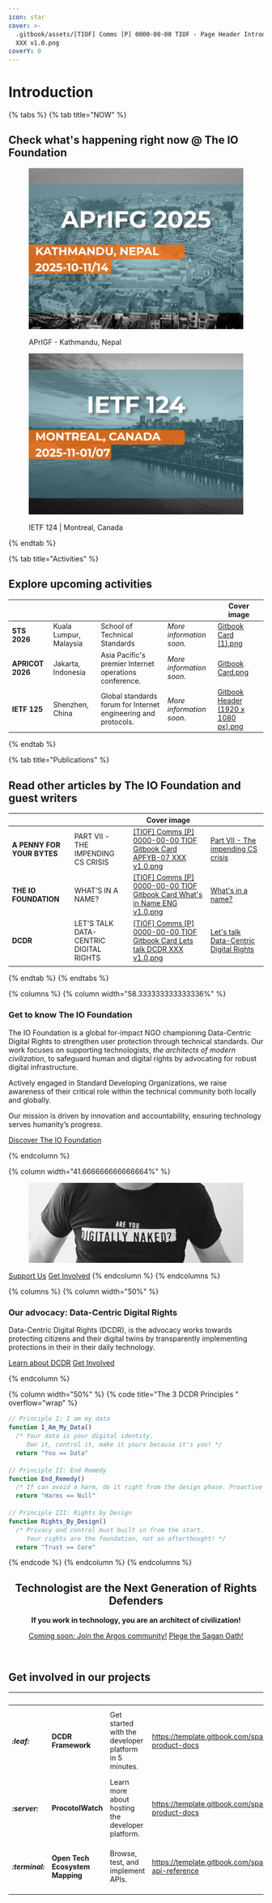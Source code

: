 ```yaml
---
icon: star
cover: >-
  .gitbook/assets/[TIOF] Comms [P] 0000-00-00 TIOF - Page Header Introduction
  XXX v1.0.png
coverY: 0
---
```


# Introduction

{% tabs %}
{% tab title="NOW" %}
## Check what's happening right now @ The IO Foundation

<div><figure><img src=".gitbook/assets/APrIFG 2025.png" alt=""><figcaption><p>APrIGF - Kathmandu, Nepal</p></figcaption></figure> <figure><img src=".gitbook/assets/APrIFG 2025 (1).png" alt=""><figcaption><p>IETF 124 | Montreal, Canada</p></figcaption></figure></div>
{% endtab %}

{% tab title="Activities" %}
## Explore upcoming activities

<table data-view="cards"><thead><tr><th></th><th></th><th></th><th></th><th data-hidden data-card-cover data-type="image">Cover image</th></tr></thead><tbody><tr><td><strong>STS 2026</strong></td><td>Kuala Lumpur, Malaysia</td><td>School of Technical Standards<br></td><td><em>More information soon.</em></td><td><a href=".gitbook/assets/Gitbook Card (1).png">Gitbook Card (1).png</a></td></tr><tr><td><strong>APRICOT 2026</strong></td><td>Jakarta, Indonesia</td><td>Asia Pacific's premier Internet operations conference.</td><td><em>More information soon.</em></td><td><a href=".gitbook/assets/Gitbook Card.png">Gitbook Card.png</a></td></tr><tr><td><strong>IETF 125</strong></td><td>Shenzhen, China</td><td>Global standards forum for Internet engineering and protocols.</td><td><em>More information soon.</em></td><td><a href=".gitbook/assets/Gitbook Header (1920 x 1080 px).png">Gitbook Header (1920 x 1080 px).png</a></td></tr></tbody></table>
{% endtab %}

{% tab title="Publications" %}
## Read other articles by The IO Foundation and guest writers

<table data-view="cards"><thead><tr><th></th><th></th><th data-hidden data-card-cover data-type="image">Cover image</th><th data-hidden data-card-target data-type="content-ref"></th></tr></thead><tbody><tr><td><strong>A PENNY FOR YOUR BYTES</strong></td><td>PART VII -<br>THE IMPENDING CS CRISIS</td><td><a href=".gitbook/assets/[TIOF] Comms [P] 0000-00-00 TIOF Gitbook Card APFYB-07 XXX v1.0.png">[TIOF] Comms [P] 0000-00-00 TIOF Gitbook Card APFYB-07 XXX v1.0.png</a></td><td><a href="https://app.gitbook.com/s/AEPxsorb0vygAAlwZz3R/topics/a-penny-for-your-bytes/part-vii-the-impending-cs-crisis">Part VII - The impending CS crisis</a></td></tr><tr><td><strong>THE IO FOUNDATION</strong></td><td>WHAT'S IN A NAME?<br></td><td><a href=".gitbook/assets/[TIOF] Comms [P] 0000-00-00 TIOF Gitbook Card What&#x27;s in Name ENG v1.0.png">[TIOF] Comms [P] 0000-00-00 TIOF Gitbook Card What's in Name ENG v1.0.png</a></td><td><a href="https://app.gitbook.com/s/AEPxsorb0vygAAlwZz3R/topics/the-io-foundation/whats-in-a-name">What's in a name?</a></td></tr><tr><td><strong>DCDR</strong></td><td>LET'S TALK<br>DATA-CENTRIC DIGITAL RIGHTS<br></td><td><a href=".gitbook/assets/[TIOF] Comms [P] 0000-00-00 TIOF Gitbook Card Lets talk DCDR XXX v1.0.png">[TIOF] Comms [P] 0000-00-00 TIOF Gitbook Card Lets talk DCDR XXX v1.0.png</a></td><td><a href="https://app.gitbook.com/s/AEPxsorb0vygAAlwZz3R/topics/data-centric-digital-rights/lets-talk-data-centric-digital-rights">Let's talk Data-Centric Digital Rights</a></td></tr><tr><td></td><td></td><td></td><td></td></tr></tbody></table>
{% endtab %}
{% endtabs %}

{% columns %}
{% column width="58.333333333333336%" %}
### Get to know The IO Foundation

The IO Foundation is a global for-impact NGO championing Data-Centric Digital Rights to strengthen user protection through technical standards. Our work focuses on supporting technologists, _the architects of modern civilization_, to safeguard human and digital rights by advocating for robust digital infrastructure.

Actively engaged in Standard Developing Organizations, we raise awareness of their critical role within the technical community both locally and globally.

Our mission is driven by innovation and accountability, ensuring technology serves humanity’s progress.

<a href="about/organization-brief/" class="button primary" data-icon="building-ngo">Discover The IO Foundation</a> &#x20;


{% endcolumn %}

{% column width="41.666666666666664%" %}
<figure><img src=".gitbook/assets/0 - NAKED ARE YOU.jpg" alt=""><figcaption></figcaption></figure>



&#x20;<a href="https://template.gitbook.com/space-api-reference" class="button secondary" data-icon="hand-holding-seedling">Support Us</a>    <a href="about/join-us/" class="button primary" data-icon="hand-spock">Get Involved</a>
{% endcolumn %}
{% endcolumns %}

{% columns %}
{% column width="50%" %}
### Our advocacy: Data-Centric Digital Rights

Data-Centric Digital Rights (DCDR), is the advocacy works towards protecting citizens and their digital twins by transparently implementing protections in their in their daily technology.



<a href="https://app.gitbook.com/s/rG4xcNzldvEoKR9FS7Og/about/readme" class="button primary" data-icon="book-open">Learn about DCDR</a>    <a href="https://app.gitbook.com/s/anvxjAzkrMrH39Mt5Hnn/about/get-involved" class="button secondary" data-icon="hand-spock">Get Involved</a>


{% endcolumn %}

{% column width="50%" %}
{% code title="The 3 DCDR Principles
" overflow="wrap" %}
```javascript
// Principle I: I am my data 
function I_Am_My_Data()
  /* Your data is your digital identity.
     Own it, control it, make it yours because it's you! */
  return "You == Data"

// Principle II: End Remedy 
function End_Remedy()
  /* If can avoid a harm, do it right from the design phase. Proactive protections rulez! */
  return "Harms == Null"
  
// Principle III: Rights by Design 
function Rights_By_Design()
  /* Privacy and control must built in from the start.
     Your rights are the foundation, not an afterthought! */
  return "Trust == Core"
```
{% endcode %}
{% endcolumn %}
{% endcolumns %}

<h2 align="center"></h2>

<h2 align="center">Technologist are the Next Generation of Rights Defenders</h2>

<p align="center"><strong>If you work in technology, you are an architect of civilization!</strong></p>

<p align="center"><a href="./" class="button primary">Coming soon: Join the Argos community!</a>    <a href="https://app.gitbook.com/s/rG4xcNzldvEoKR9FS7Og/about/the-sagan-oath" class="button secondary" data-icon="hand-sparkles">Plege the Sagan Oath!</a></p>

<p align="center"><br></p>

## Get involved in our projects

<table data-view="cards"><thead><tr><th></th><th></th><th></th><th data-hidden data-card-target data-type="content-ref"></th><th data-hidden data-card-cover data-type="image">Cover image</th></tr></thead><tbody><tr><td><h4><i class="fa-leaf">:leaf:</i></h4></td><td><strong>DCDR Framework</strong></td><td>Get started with the developer platform in 5 minutes.</td><td><a href="https://template.gitbook.com/space-product-docs">https://template.gitbook.com/space-product-docs</a></td><td><a href=".gitbook/assets/[TIOF] Comms [P] 0000-00-00 TIOF Gitbook Card Project DCDR Framework XXX v1.0.png">[TIOF] Comms [P] 0000-00-00 TIOF Gitbook Card Project DCDR Framework XXX v1.0.png</a></td></tr><tr><td><h4><i class="fa-server">:server:</i></h4></td><td><strong>ProcotolWatch</strong></td><td>Learn more about hosting the developer platform.</td><td><a href="https://template.gitbook.com/space-product-docs">https://template.gitbook.com/space-product-docs</a></td><td><a href=".gitbook/assets/[TIOF] Comms [P] 0000-00-00 TIOF Gitbook Card Project ProtocolWatch XXX v1.0.png">[TIOF] Comms [P] 0000-00-00 TIOF Gitbook Card Project ProtocolWatch XXX v1.0.png</a></td></tr><tr><td><h4><i class="fa-terminal">:terminal:</i></h4></td><td><strong>Open Tech Ecosystem Mapping</strong></td><td>Browse, test, and implement APIs.</td><td><a href="https://template.gitbook.com/space-api-reference">https://template.gitbook.com/space-api-reference</a></td><td><a href=".gitbook/assets/[TIOF] Comms [P] 0000-00-00 TIOF Gitbook Card OTEM XXX v1.0.png">[TIOF] Comms [P] 0000-00-00 TIOF Gitbook Card OTEM XXX v1.0.png</a></td></tr></tbody></table>

